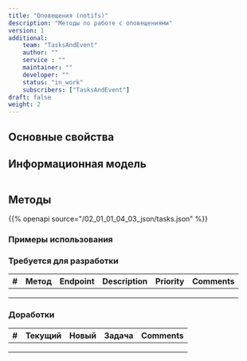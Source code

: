 ```yaml
---
title: "Оповещения (notifs)"
description: "Методы по работе с оповещениями"
version: 1
additional:
    team: "TasksAndEvent"
    author: ""
    service : ""
    maintainer: ""
    developer: ""
    status: "in_work"
    subscribers: ["TasksAndEvent"]
draft: false
weight: 2
---
```





## Основные свойства


## Информационная модель

```json

```

## Методы

{{% openapi source="/02_01_01_04_03_json/tasks.json" %}}

### Примеры использования



### Требуется для разработки

| #   | Метод | Endpoint | Description | Priority | Comments |
| --- | ----- | -------- | ----------- | -------- | -------- |
|     |       |          |             |          |          |
|     |       |          |             |          |          |
|     |       |          |             |          |          |


### Доработки

| #   | Текущий | Новый | Задача | Comments |
| --- | ------- | ----- | ------ | -------- |
|     |         |       |        |          |
|     |         |       |        |          |
|     |         |       |        |          |
